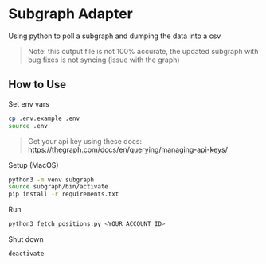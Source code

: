 # Subgraph Adapter

Using python to poll a subgraph and dumping the data into a csv

> Note: this output file is not 100% accurate, the updated subgraph with bug fixes is not syncing (issue with the graph)

## How to Use

Set env vars
```bash
cp .env.example .env
source .env
```
> Get your api key using these docs: https://thegraph.com/docs/en/querying/managing-api-keys/

Setup (MacOS)
```bash
python3 -m venv subgraph
source subgraph/bin/activate
pip install -r requirements.txt
```

Run
```bash
python3 fetch_positions.py <YOUR_ACCOUNT_ID>
```

Shut down
```bash
deactivate
```
